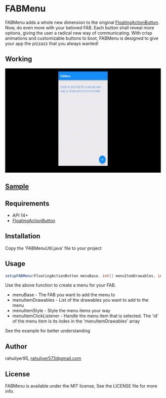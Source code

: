 # FABMenu

FABMenu adds a whole new dimension to the original [FloatingActionButton](https://www.github.com/makovkastar/FloatingActionButton). Now, do even more with your beloved FAB. Each button shall reveal more options, giving the user a radical new way of communicating. With crisp animations and customizable buttons to boot, FABMenu is designed to give your app the pizzazz that you always wanted!

## Working

<img src="art/FABMenu.gif">

## [Sample](https://raw.githubusercontent.com/rahuliyer95/FABMenu/master/sample.apk)

## Requirements

* API 14+
* [FloatingActionButton](https://github.com/makovkastar/FloatingActionButton)

## Installation

Copy the 'FABMenuUtil.java' file to your project

## Usage

``` java
setupFABMenu(FloatingActionButton menuBase, int[] menuItemDrawables, int menuItemStyle, View.OnClickListener menuItemClickListener);
```

Use the above function to create a menu for your FAB.
* menuBase - The FAB you want to add the menu to
* menuItemDrawables - List of the drawables you want to add to the menu
* menuItemStyle - Style the menu items your way
* menuItemClickListener - Handle the menu item that is selected. The 'id' of the menu item is its index in the 'menuItemDrawables' array

See the example for better understanding

## Author

rahuliyer95, rahuliyer573@gmail.com

## License

FABMenu is available under the MIT license, See the LICENSE file for more info.
